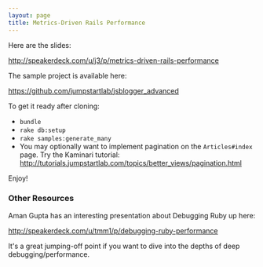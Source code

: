 ```yaml
---
layout: page
title: Metrics-Driven Rails Performance
---
```


Here are the slides:

http://speakerdeck.com/u/j3/p/metrics-driven-rails-performance

The sample project is available here:

https://github.com/jumpstartlab/jsblogger_advanced

To get it ready after cloning:

* `bundle`
* `rake db:setup`
* `rake samples:generate_many`
* You may optionally want to implement pagination on the `Articles#index` page. Try the  Kaminari tutorial: http://tutorials.jumpstartlab.com/topics/better_views/pagination.html

Enjoy!

### Other Resources

Aman Gupta has an interesting presentation about Debugging Ruby up here:

http://speakerdeck.com/u/tmm1/p/debugging-ruby-performance

It's a great jumping-off point if you want to dive into the depths of deep debugging/performance.